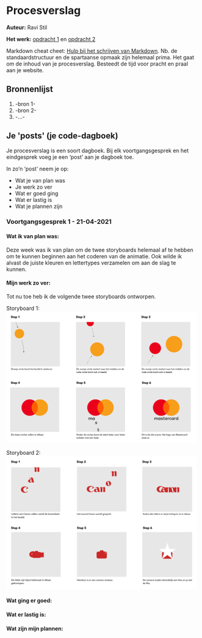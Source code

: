 <!-- prettier-ignore-start -->
# Procesverslag

**Auteur:** Ravi Stil

**Het werk:** [opdracht 1](opdracht1/index.html) en [opdracht 2](opdracht2/index.html)

Markdown cheat cheet: [Hulp bij het schrijven van Markdown](https://github.com/adam-p/markdown-here/wiki/Markdown-Cheatsheet). Nb. de standaardstructuur en de spartaanse opmaak zijn helemaal prima. Het gaat om de inhoud van je procesverslag. Besteedt de tijd voor pracht en praal aan je website.

## Bronnenlijst

1. -bron 1-
2. -bron 2-
3. -...-

## Je 'posts' (je code-dagboek)

Je procesverslag is een soort dagboek.
Bij elk voortgangsgesprek en het eindgesprek voeg je een ‘post’ aan je dagboek toe.

In zo’n ‘post’ neem je op:

- Wat je van plan was
- Je werk zo ver
- Wat er goed ging
- Wat er lastig is
- Wat je plannen zijn

### Voortgangsgesprek 1 - 21-04-2021

#### **Wat ik van plan was:**

Deze week was ik van plan om de twee storyboards helemaal af te hebben om te kunnen beginnen aan het coderen van de animatie. Ook wilde ik alvast de juiste kleuren en lettertypes verzamelen om aan de slag te kunnen.



#### **Mijn werk zo ver:**

Tot nu toe heb ik de volgende twee storyboards ontworpen.

Storyboard 1:
![alt text](opdracht1/images/storyboard1.png "Storyboard 1")

Storyboard 2:
![alt text](opdracht1/images/storyboard2.png "Storyboard 2")



#### Wat ging er goed:

#### Wat er lastig is:

#### Wat zijn mijn plannen:
<!-- prettier-ignore-end -->
